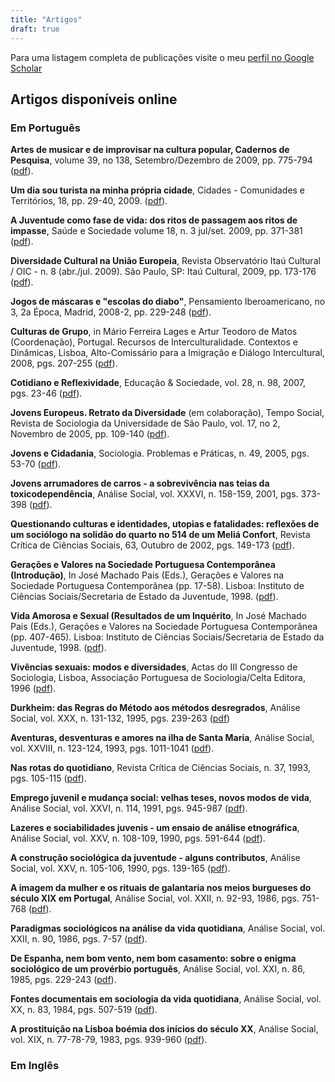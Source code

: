 ```yaml
---
title: "Artigos"
draft: true
---
```


Para uma listagem completa de publicações visite o meu [perfil no Google Scholar](https://scholar.google.pt/citations?user=Sl2u4dcAAAAJ&hl=en)

## Artigos disponíveis online

### Em Português

**Artes de musicar e de improvisar na cultura popular, Cadernos de Pesquisa**, volume 39, no 138, Setembro/Dezembro de 2009, pp. 775-794 ([pdf](http://aleph18.sibul.ul.pt/F/?func=direct&l_base=CSOCIAIS&doc_number=000575437)).

**Um dia sou turista na minha própria cidade**, Cidades - Comunidades e Territórios, 18, pp. 29-40, 2009. ([pdf](http://www.ics.ul.pt/rdonweb-docs/Jos%C3%A9%20Machado%20Pais_2009_n1.pdf)).

**A Juventude como fase de vida: dos ritos de passagem aos ritos de impasse**, Saúde e Sociedade volume 18, n. 3 jul/set. 2009, pp. 371-381 ([pdf](http://www.scielo.br/scielo.php?script=sci_arttext&pid=S0104-12902009000300003&lng=en&nrm=isso)).

**Diversidade Cultural na União Europeia**, Revista Observatório Itaú Cultural / OIC - n. 8 (abr./jul. 2009). São Paulo, SP: Itaú Cultural, 2009, pp. 173-176 ([pdf](http://www.itaucultural.org.br/bcodemidias/001516.pdf)).

**Jogos de máscaras e "escolas do diabo"**, Pensamiento Iberoamericano, no 3, 2a Época, Madrid, 2008-2, pp. 229-248 ([pdf](http://www.pensamientoiberoamericano.org/articulos/3/85/0/jogos-de-mascaras-e-escolas-do-diabo.html)).

**Culturas de Grupo**, in Mário Ferreira Lages e Artur Teodoro de Matos (Coordenação), Portugal. Recursos de Interculturalidade. Contextos e Dinâmicas, Lisboa, Alto-Comissário para a Imigração e Diálogo Intercultural, 2008, pgs. 207-255 ([pdf](http://www.oi.acidi.gov.pt/docs/Col_Percursos_Intercultura/2_PI_Cap6.pdf)).  

**Cotidiano e Reflexividade**, Educação & Sociedade, vol. 28, n. 98, 2007, pgs. 23-46 ([pdf](http://www.scielo.br/pdf/es/v28n98/a03v2898.pdf)).  

**Jovens Europeus. Retrato da Diversidade** (em colaboração), Tempo Social, Revista de Sociologia da Universidade de São Paulo, vol. 17, no 2, Novembro de 2005, pp. 109-140 ([pdf](http://www.fflch.usp.br/sociologia/temposocial/pdf/vol17n2/v17n2a05.pdf)).

**Jovens e Cidadania**, Sociologia. Problemas e Práticas, n. 49, 2005, pgs. 53-70 ([pdf](http://www.scielo.oces.mctes.pt/pdf/spp/n49/n49a04.pdf)).  

**Jovens arrumadores de carros - a sobrevivência nas teias da toxicodependência**, Análise Social, vol. XXXVI, n. 158-159, 2001, pgs. 373-398 ([pdf](http://www.apis.ics.ul.pt/SendDoc.aspx?d=530&q=9320)).  

**Questionando culturas e identidades, utopias e fatalidades: reflexões de um sociólogo na solidão do quarto no 514 de um Meliá Confort**, Revista Crítica de Ciências Sociais, 63, Outubro de 2002, pgs. 149-173 ([pdf](http://www.ces.uc.pt/publicacoes/rccs/artigos/63/RCCS63-149-173-Jose%20Machado%20Pais.pdf)).

**Gerações e Valores na Sociedade Portuguesa Contemporânea (Introdução)**, In José Machado Pais (Eds.), Gerações e Valores na Sociedade Portuguesa Contemporânea (pp. 17-58). Lisboa: Instituto de Ciências Sociais/Secretaria de Estado da Juventude, 1998. ([pdf](http://www.ics.ul.pt/rdonweb-docs/Jos%C3%A9%20Machado%20Pais%20-%20Publica%C3%A7%C3%B5es%201998,%20n%C2%BA2.pdf)).  

**Vida Amorosa e Sexual (Resultados de um Inquérito**, In José Machado Pais (Eds.), Gerações e Valores na Sociedade Portuguesa Contemporânea (pp. 407-465). Lisboa: Instituto de Ciências Sociais/Secretaria de Estado da Juventude, 1998. ([pdf](http://www.ics.ul.pt/rdonweb-docs/Jos%C3%A9%20Machado%20Pais%20-%20Publica%C3%A7%C3%B5es%201998,%20n%C2%BA3.pdf)).  

**Vivências sexuais: modos e diversidades**, Actas do III Congresso de Sociologia, Lisboa, Associação Portuguesa de Sociologia/Celta Editora, 1996 ([pdf](http://www.aps.pt/cms/docs_prv/docs/DPR492ede2664249_1.pdf)).  

**Durkheim: das Regras do Método aos métodos desregrados**, Análise Social, vol. XXX, n. 131-132, 1995, pgs. 239-263 ([pdf](http://www.apis.ics.ul.pt/SendDoc.aspx?d=375&q=9320))  

**Aventuras, desventuras e amores na ilha de Santa Maria**, Análise Social, vol. XXVIII, n. 123-124, 1993, pgs. 1011-1041 ([pdf](http://www.apis.ics.ul.pt/SendDoc.aspx?d=1163&q=9320)).  

**Nas rotas do quotidiano**, Revista Crítica de Ciências Sociais, n. 37, 1993, pgs. 105-115 ([pdf](http://www.ces.uc.pt/publicacoes/rccs/artigos/37/Jose%20Machado%20Pais%20-%20Nas%20Rotas%20do%20Quotidiano.pdf)).  

**Emprego juvenil e mudança social: velhas teses, novos modos de vida**, Análise Social, vol. XXVI, n. 114, 1991, pgs. 945-987 ([pdf](http://www.apis.ics.ul.pt/SendDoc.aspx?d=1119&q=9320)).  

**Lazeres e sociabilidades juvenis - um ensaio de análise etnográfica**, Análise Social, vol. XXV, n. 108-109, 1990, pgs. 591-644 ([pdf](http://www.apis.ics.ul.pt/SendDoc.aspx?d=768&q=9320)).  

**A construção sociológica da juventude - alguns contributos**, Análise Social, vol. XXV, n. 105-106, 1990, pgs. 139-165 ([pdf](http://www.apis.ics.ul.pt/SendDoc.aspx?d=272&q=9320)).  

**A imagem da mulher e os rituais de galantaria nos meios burgueses do século XIX em Portugal**, Análise Social, vol. XXII, n. 92-93, 1986, pgs. 751-768 ([pdf](http://www.apis.ics.ul.pt/SendDoc.aspx?d=966&q=9320)).  

**Paradigmas sociológicos na análise da vida quotidiana**, Análise Social, vol. XXII, n. 90, 1986, pgs. 7-57 ([pdf](http://www.apis.ics.ul.pt/SendDoc.aspx?d=101&q=9320)).  

**De Espanha, nem bom vento, nem bom casamento: sobre o enigma sociológico de um provérbio português**, Análise Social, vol. XXI, n. 86, 1985, pgs. 229-243 ([pdf](http://www.apis.ics.ul.pt/SendDoc.aspx?d=360&q=9320)).  

**Fontes documentais em sociologia da vida quotidiana**, Análise Social, vol. XX, n. 83, 1984, pgs. 507-519 ([pdf](http://www.apis.ics.ul.pt/SendDoc.aspx?d=675&q=9320)).  

**A prostituição na Lisboa boémia dos inícios do século XX**, Análise Social, vol. XIX, n. 77-78-79, 1983, pgs. 939-960 ([pdf](http://www.apis.ics.ul.pt/SendDoc.aspx?d=1115&q=9320)).  


### Em Inglês
